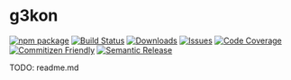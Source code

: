 # g3kon

[![npm package][npm-img]][npm-url]
[![Build Status][build-img]][build-url]
[![Downloads][downloads-img]][downloads-url]
[![Issues][issues-img]][issues-url]
[![Code Coverage][codecov-img]][codecov-url]
[![Commitizen Friendly][commitizen-img]][commitizen-url]
[![Semantic Release][semantic-release-img]][semantic-release-url]

TODO: readme.md

[build-img]: https://github.com/Mortynex/g3kon/actions/workflows/release.yml/badge.svg
[build-url]: https://github.com/Mortynex/g3kon/actions/workflows/release.yml
[downloads-img]: https://img.shields.io/npm/dt/g3kon
[downloads-url]: https://www.npmtrends.com/g3kon
[npm-img]: https://img.shields.io/npm/v/g3kon
[npm-url]: https://www.npmjs.com/package/g3kon
[issues-img]: https://img.shields.io/github/issues/Mortynex/g3kon
[issues-url]: https://github.com/Mortynex/g3kon/issues
[codecov-img]: https://codecov.io/gh/Mortynex/g3kon/branch/main/graph/badge.svg
[codecov-url]: https://codecov.io/gh/Mortynex/g3kon
[semantic-release-img]: https://img.shields.io/badge/%20%20%F0%9F%93%A6%F0%9F%9A%80-semantic--release-e10079.svg
[semantic-release-url]: https://github.com/semantic-release/semantic-release
[commitizen-img]: https://img.shields.io/badge/commitizen-friendly-brightgreen.svg
[commitizen-url]: http://commitizen.github.io/cz-cli/
